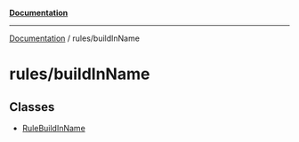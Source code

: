 [**Documentation**](https://raw.githubusercontent.com/Christian-Me/obsidian-front-matter-automate/main/doc/README.md)

***

[Documentation](https://raw.githubusercontent.com/Christian-Me/obsidian-front-matter-automate/main/doc/README.md) / rules/buildInName

# rules/buildInName

## Classes

- [RuleBuildInName](https://raw.githubusercontent.com/Christian-Me/obsidian-front-matter-automate/main/doc/rules/buildInName/classes/RuleBuildInName.md)
